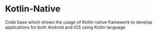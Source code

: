 # Kotlin-Native
Code base which shows the usage of Kotlin native framework to develop applications for both Android and IOS using Kotlin language
